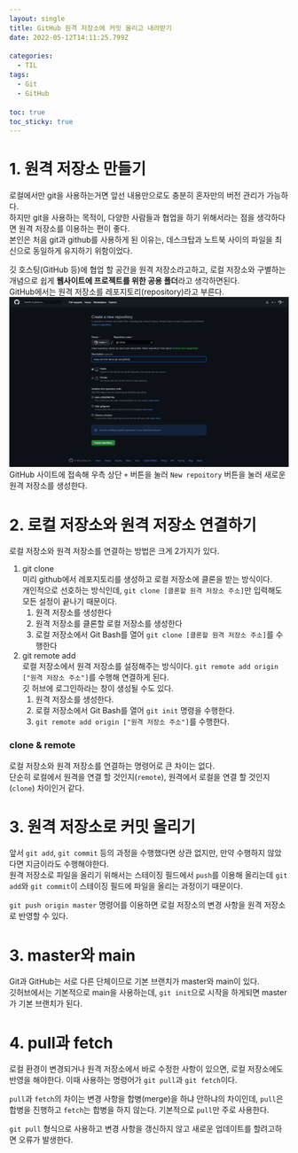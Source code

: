 ```yaml
---
layout: single
title: GitHub 원격 저장소에 커밋 올리고 내려받기
date: 2022-05-12T14:11:25.799Z

categories:
  - TIL
tags:
  - Git
  - GitHub

toc: true
toc_sticky: true
---
```


# 1. 원격 저장소 만들기
로컬에서만 git을 사용하는거면 앞선 내용만으로도 충분히 혼자만의 버전 관리가 가능하다.  
하지만 git을 사용하는 목적이, 다양한 사람들과 협업을 하기 위해서라는 점을 생각하다면 원격 저장소를 이용하는 편이 좋다.  
본인은 처음 git과 github를 사용하게 된 이유는, 데스크탑과 노트북 사이의 파일을 최신으로 동일하게 유지하기 위함이었다.  

깃 호스팅(GitHub 등)에 협업 할 공간을 원격 저장소라고하고, 로컬 저장소와 구별하는 개념으로 쉽게 **웹사이트에 프로젝트를 위한 공용 폴더**라고 생각하면된다.  
GitHub에서는 원격 저장소를 레포지토리(repository)라고 부른다.  
![img](/assets/images/sourceImg/create_github_repo.png)  
GitHub 사이트에 접속해 우측 상단 `+` 버튼을 눌러 `New repoitory` 버튼을 눌러 새로운 원격 저장소를 생성한다.

# 2. 로컬 저장소와 원격 저장소 연결하기
로컬 저장소와 원격 저장소를 연결하는 방법은 크게 2가지가 있다.  
1. git clone  
미리 github에서 레포지토리를 생성하고 로컬 저장소에 클론을 받는 방식이다.  
개인적으로 선호하는 방식인데, `git clone [클론할 원격 저장소 주소]`만 입력해도 모든 설정이 끝나기 때문이다.  
    1. 원격 저장소를 생성한다
    2. 원격 저장소를 클론할 로컬 저장소를 생성한다
    3. 로컬 저장소에서 Git Bash를 열어 `git clone [클론할 원격 저장소 주소]`를 수행한다
2. git remote add  
로컬 저장소에서 원격 저장소를 설정해주는 방식이다. 
`git remote add origin ["원격 저장소 주소"]`를 수행해 연결하게 된다.  
깃 허브에 로그인하라는 창이 생성될 수도 있다.
    1. 원격 저장소를 생성한다.
    2. 로컬 저장소에서 Git Bash를 열어 `git init` 명령을 수행한다.
    3. `git remote add origin ["원격 저장소 주소"]`를 수행한다.
### clone & remote
로컬 저장소와 원격 저장소를 연결하는 명령어로 큰 차이는 없다.  
단순히 로컬에서 원격을 연결 할 것인지(`remote`), 원격에서 로컬을 연결 할 것인지(`clone`) 차이인거 같다.

# 3. 원격 저장소로 커밋 올리기
앞서 `git add`, `git commit` 등의 과정을 수행했다면 상관 없지만, 만약 수행하지 않았다면 지금이라도 수행해야한다.  
원격 저장소로 파일을 올리기 위해서는 스테이징 필드에서 `push`를 이용해 올리는데 `git add`와 `git commit`이 스테이징 필드에 파일을 올리는 과정이기 때문이다.  
  
`git push origin master` 명령어를 이용하면 로컬 저장소의 변경 사항을 원격 저장소로 반영할 수 있다.

# 3. master와 main
Git과 GitHub는 서로 다른 단체이므로 기본 브랜치가 master와 main이 있다.  
깃허브에서는 기본적으로 main을 사용하는데, `git init`으로 시작을 하게되면 master가 기본 브랜치가 된다.

# 4. pull과 fetch
로컬 환경이 변경되거나 원격 저장소에서 바로 수정한 사항이 있으면, 로컬 저장소에도 반영을 해야한다. 이때 사용하는 명령어가 `git pull`과 `git fetch`이다.  

`pull`과 `fetch`의 차이는 변경 사항을 합병(merge)을 하냐 안하냐의 차이인데, `pull`은 합병을 진행하고 `fetch`는 합병을 하지 않는다. 기본적으로 `pull`만 주로 사용한다.

`git pull` 형식으로 사용하고 변경 사항을 갱신하지 않고 새로운 업데이트를 할려고하면 오류가 발생한다.